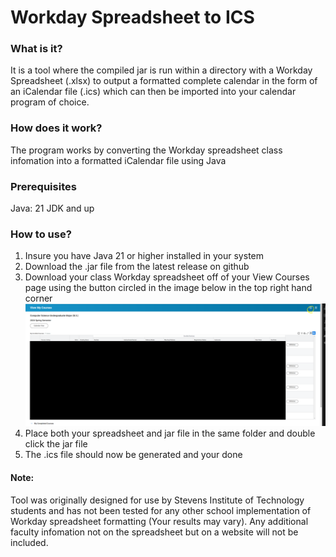 # Workday Spreadsheet to ICS

### What is it?

It is a tool where the compiled jar is run within a directory with a Workday Spreadsheet (.xlsx) to output a formatted complete calendar in the form of an iCalendar file (.ics) which can then be imported into your calendar program of choice.

### How does it work?
The program works by converting the Workday spreadsheet class infomation into a formatted iCalendar file using Java

### Prerequisites
Java: 21 JDK and up

### How to use?

1. Insure you have Java 21 or higher installed in your system
2. Download the .jar file from the latest release on github
3. Download your class Workday spreadsheet off of your View Courses page using the button circled in the image below in the top right hand corner
![ScheduleSpreadsheet](ScheduleSpreadsheet.png)
4. Place both your spreadsheet and jar file in the same folder and double click the jar file
5. The .ics file should now be generated and your done

#### Note:
Tool was originally designed for use by Stevens Institute of Technology students and has not been tested for any other school implementation of Workday spreadsheet formatting (Your results may vary). Any additional faculty infomation not on the spreadsheet but on a website will not be included.

 

